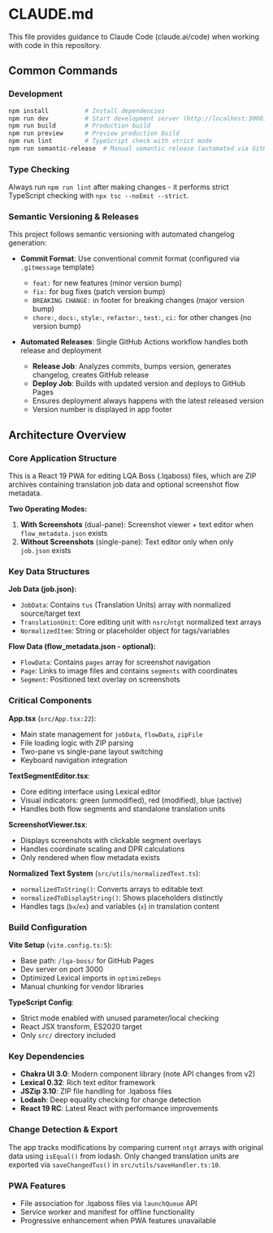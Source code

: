 # CLAUDE.md

This file provides guidance to Claude Code (claude.ai/code) when working with code in this repository.

## Common Commands

### Development
```bash
npm install          # Install dependencies
npm run dev          # Start development server (http://localhost:3000)
npm run build        # Production build
npm run preview      # Preview production build
npm run lint         # TypeScript check with strict mode
npm run semantic-release  # Manual semantic release (automated via GitHub Actions)
```

### Type Checking
Always run `npm run lint` after making changes - it performs strict TypeScript checking with `npx tsc --noEmit --strict`.

### Semantic Versioning & Releases
This project follows semantic versioning with automated changelog generation:

- **Commit Format**: Use conventional commit format (configured via `.gitmessage` template)
  - `feat:` for new features (minor version bump)
  - `fix:` for bug fixes (patch version bump)
  - `BREAKING CHANGE:` in footer for breaking changes (major version bump)
  - `chore:`, `docs:`, `style:`, `refactor:`, `test:`, `ci:` for other changes (no version bump)

- **Automated Releases**: Single GitHub Actions workflow handles both release and deployment
  - **Release Job**: Analyzes commits, bumps version, generates changelog, creates GitHub release
  - **Deploy Job**: Builds with updated version and deploys to GitHub Pages
  - Ensures deployment always happens with the latest released version
  - Version number is displayed in app footer

## Architecture Overview

### Core Application Structure
This is a React 19 PWA for editing LQA Boss (.lqaboss) files, which are ZIP archives containing translation job data and optional screenshot flow metadata.

**Two Operating Modes:**
1. **With Screenshots** (dual-pane): Screenshot viewer + text editor when `flow_metadata.json` exists
2. **Without Screenshots** (single-pane): Text editor only when only `job.json` exists

### Key Data Structures

**Job Data (job.json):**
- `JobData`: Contains `tus` (Translation Units) array with normalized source/target text
- `TranslationUnit`: Core editing unit with `nsrc`/`ntgt` normalized text arrays
- `NormalizedItem`: String or placeholder object for tags/variables

**Flow Data (flow_metadata.json - optional):**
- `FlowData`: Contains `pages` array for screenshot navigation
- `Page`: Links to image files and contains `segments` with coordinates
- `Segment`: Positioned text overlay on screenshots

### Critical Components

**App.tsx** (`src/App.tsx:22`):
- Main state management for `jobData`, `flowData`, `zipFile`
- File loading logic with ZIP parsing
- Two-pane vs single-pane layout switching
- Keyboard navigation integration

**TextSegmentEditor.tsx**:
- Core editing interface using Lexical editor
- Visual indicators: green (unmodified), red (modified), blue (active)
- Handles both flow segments and standalone translation units

**ScreenshotViewer.tsx**:
- Displays screenshots with clickable segment overlays
- Handles coordinate scaling and DPR calculations
- Only rendered when flow metadata exists

**Normalized Text System** (`src/utils/normalizedText.ts`):
- `normalizedToString()`: Converts arrays to editable text
- `normalizedToDisplayString()`: Shows placeholders distinctly
- Handles tags (`bx`/`ex`) and variables (`x`) in translation content

### Build Configuration

**Vite Setup** (`vite.config.ts:5`):
- Base path: `/lqa-boss/` for GitHub Pages
- Dev server on port 3000
- Optimized Lexical imports in `optimizeDeps`
- Manual chunking for vendor libraries

**TypeScript Config**:
- Strict mode enabled with unused parameter/local checking
- React JSX transform, ES2020 target
- Only `src/` directory included

### Key Dependencies
- **Chakra UI 3.0**: Modern component library (note API changes from v2)
- **Lexical 0.32**: Rich text editor framework
- **JSZip 3.10**: ZIP file handling for .lqaboss files
- **Lodash**: Deep equality checking for change detection
- **React 19 RC**: Latest React with performance improvements

### Change Detection & Export
The app tracks modifications by comparing current `ntgt` arrays with original data using `isEqual()` from lodash. Only changed translation units are exported via `saveChangedTus()` in `src/utils/saveHandler.ts:10`.

### PWA Features
- File association for .lqaboss files via `launchQueue` API
- Service worker and manifest for offline functionality
- Progressive enhancement when PWA features unavailable